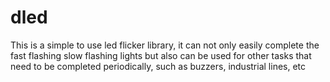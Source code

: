 # dled
This is a simple to use led flicker library, it can not only easily complete the fast flashing slow flashing lights but also can be used for other tasks that need to be completed periodically, such as buzzers, industrial lines, etc
